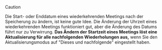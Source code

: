 <!-- markdownlint-disable-file MD041 -->
> [!CAUTION]
> Die Start- oder Enddatum eines wiederkehrenden Meetings nach der Speicherung zu ändern, ist keine gute Idee. Die Änderung der Uhrzeit eines wiederkehrenden Meetings funktioniert gut, aber die Änderung des Datums führt nur zu Verwirrung. **Das Ändern der Startzeit eines Meetings löst eine Aktualisierung für alle nachfolgenden Wiederholungen aus,** wenn Sie den Aktualisierungsmodus auf "Dieses und nachfolgende" eingestellt haben.
